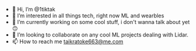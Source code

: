 - 👋 Hi, I’m @1tiktak
- 👀 I’m interested in all things tech, right now ML and wearbles
- 🌱 I’m currently working on some cool stuff, i don't wanna talk about yet 🙃
- 💞️ I’m looking to collaborate on any cool ML projects dealing with Lidar.
- 📫 How to reach me taikratoke663@me.com

<!---
1tiktak/1tiktak is a ✨ special ✨ repository because its `README.md` (this file) appears on your GitHub profile.
You can click the Preview link to take a look at your changes.
--->
